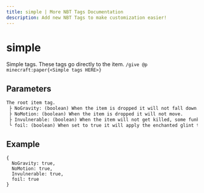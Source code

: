 ```yaml
---
title: simple | More NBT Tags Documentation
description: Add new NBT Tags to make customization easier!
---
```


# simple

Simple tags. These tags go directly to the item. `/give @p minecraft:paper{<Simple tags HERE>}`

## Parameters

```txt
The root item tag.
 ├ NoGravity: (boolean) When the item is dropped it will not fall down. However, it will still follow the direction that you threw it.
 ├ NoMotion: (boolean) When the item is dropped it will not move.
 ├ Invulnerable: (boolean) When the item will not get killed, some funkiness when throwing this item in lava and/or fire, makes it invisible.
 └ foil: (boolean) When set to true it will apply the enchanted glint to the item.
```

## Example

```snbt
{
  NoGravity: true,
  NoMotion: true,
  Invulnerable: true,
  foil: true
}
```
